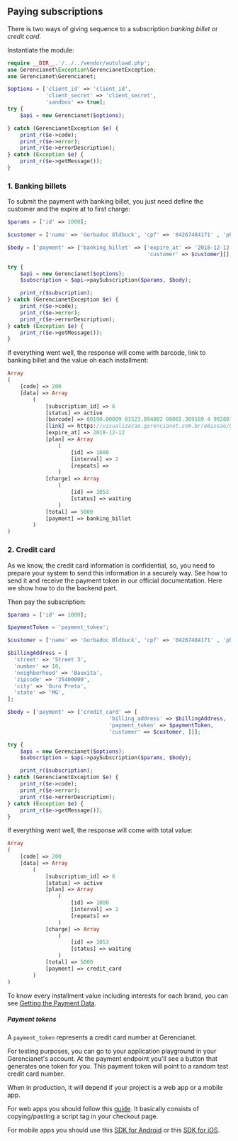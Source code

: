 ## Paying subscriptions

There is two ways of giving sequence to a subscription *banking billet* or *credit card*.

Instantiate the module:

```php
require __DIR__.'/../../vendor/autoload.php';
use Gerencianet\Exception\GerencianetException;
use Gerencianet\Gerencianet;

$options = ['client_id' => 'client_id',
            'client_secret' => 'client_secret',
            'sandbox' => true];
try {
    $api = new Gerencianet($options);

} catch (GerencianetException $e) {
    print_r($e->code);
    print_r($e->error);
    print_r($e->errorDescription);
} catch (Exception $e) {
    print_r($e->getMessage());
}
```


### 1. Banking billets

To submit the payment with banking billet, you just need define the customer and the expire at to first charge:

```php
$params = ['id' => 1000];

$customer = ['name' => 'Gorbadoc Oldbuck', 'cpf' => '04267484171' , 'phone_number' => '5144916523'];

$body = ['payment' => ['banking_billet' => ['expire_at' => '2018-12-12',
                                            'customer' => $customer]]];

try {
    $api = new Gerencianet($options);
    $subscription = $api->paySubscription($params, $body);

    print_r($subscription);
} catch (GerencianetException $e) {
    print_r($e->code);
    print_r($e->error);
    print_r($e->errorDescription);
} catch (Exception $e) {
    print_r($e->getMessage());
}

```

If everything went well, the response will come with barcode, link to banking billet and the value oh each installment:

```php
Array
(
    [code] => 200
    [data] => Array
        (
            [subscription_id] => 6
            [status] => active
            [barcode] => 00190.00009 01523.894002 00065.309189 4 99280123005000
            [link] => https://visualizacao.gerencianet.com.br/emissao/99999_2578_ENASER3/A4XB-99999-65309-NEMDO2
            [expire_at] => 2018-12-12
            [plan] => Array
                (
                    [id] => 1000
                    [interval] => 2
                    [repeats] =>
                )
            [charge] => Array
                (
                    [id] => 1053
                    [status] => waiting
                )
            [total] => 5000
            [payment] => banking_billet
        )
)

```

### 2. Credit card

As we know, the credit card information is confidential, so, you need to prepare your system to send this information in a securely way. See how to send it and receive the payment token in our official documentation. Here we show how to do the backend part.


Then pay the subscription:

```php
$params = ['id' => 1000];

$paymentToken = 'payment_token';

$customer = ['name' => 'Gorbadoc Oldbuck', 'cpf' => '04267484171' , 'phone_number' => '5144916523', 'email' => 'oldbuck@gerencianet.com.br', 'birth' => '1977-01-15'];

$billingAddress = [
  'street' => 'Street 3',
  'number' => 10,
  'neighborhood' => 'Bauxita',
  'zipcode' => '35400000',
  'city' => 'Ouro Preto',
  'state' => 'MG',
];

$body = ['payment' => ['credit_card' => [
                                'billing_address' => $billingAddress,
                                'payment_token' => $paymentToken,
                                'customer' => $customer, ]]];

try {
    $api = new Gerencianet($options);
    $subscription = $api->paySubscription($params, $body);

    print_r($subscription);
} catch (GerencianetException $e) {
    print_r($e->code);
    print_r($e->error);
    print_r($e->errorDescription);
} catch (Exception $e) {
    print_r($e->getMessage());
}

```


If everything went well, the response will come with total value:

```php
Array
(
    [code] => 200
    [data] => Array
        (
            [subscription_id] => 6
            [status] => active
            [plan] => Array
                (
                    [id] => 1000
                    [interval] => 2
                    [repeats] =>
                )
            [charge] => Array
                (
                    [id] => 1053
                    [status] => waiting
                )
            [total] => 5000
            [payment] => credit_card
        )
)

```

To know every installment value including interests for each brand, you can see [Getting the Payment Data](/docs/PAYMENT_DATA.md).


##### Payment tokens

A `payment_token` represents a credit card number at Gerencianet.

For testing purposes, you can go to your application playground in your Gerencianet's account. At the payment endpoint you'll see a button that generates one token for you. This payment token will point to a random test credit card number.

When in production, it will depend if your project is a web app or a mobile app.

For web apps you should follow this [guide](https://api.gerencianet.com.br/checkout/card). It basically consists of copying/pasting a script tag in your checkout page.

For mobile apps you should use this [SDK for Android](https://github.com/gerencianet/gn-api-sdk-android) or this [SDK for iOS](https://github.com/gerencianet/gn-api-sdk-ios).
